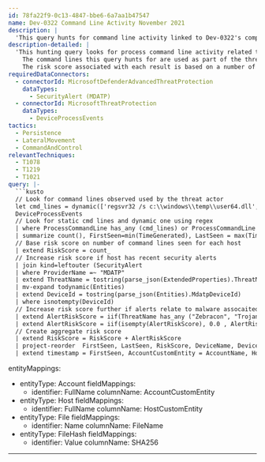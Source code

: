 ```yaml
---
id: 78fa22f9-0c13-4847-bbe6-6a7aa1b47547
name: Dev-0322 Command Line Activity November 2021
description: |
  'This query hunts for command line activity linked to Dev-0322's compromise of ZOHO ManageEngine ADSelfService Plus software. It focuses on commands used in post-exploitation activity. Hosts with higher risk scores should be prioritized.'
description-detailed: |
  'This hunting query looks for process command line activity related to activity observed by Dev-0322 relating to compromise of systems running the ZOHO ManageEngine ADSelfService Plus software.
    The command lines this query hunts for are used as part of the threat actor's post exploitation activity. Some or all of the commands may be run by the threat actor.
    The risk score associated with each result is based on a number of factors, hosts with higher risk events should be investigated first.'
requiredDataConnectors:
  - connectorId: MicrosoftDefenderAdvancedThreatProtection
    dataTypes:
      - SecurityAlert (MDATP)
  - connectorId: MicrosoftThreatProtection
    dataTypes:
      - DeviceProcessEvents
tactics:
  - Persistence
  - LateralMovement
  - CommandAndControl
relevantTechniques:
  - T1078
  - T1219
  - T1021
query: |-
  ```kusto
  // Look for command lines observed used by the threat actor
  let cmd_lines = dynamic(['regsvr32 /s c:\\windows\\temp\\user64.dll', 'process call  create "cmd /c c:\\windows\\temp\\gac.exe -i c:\\windows\temp\\ScriptModule.dll >c:\\windows\\temp\\tmp.dat"']);
  DeviceProcessEvents
  // Look for static cmd lines and dynamic one using regex
  | where ProcessCommandLine has_any (cmd_lines) or ProcessCommandLine matches regex "save HKLM\\SYSTEM [^ ]*_System.HIV" or ProcessCommandLine matches regex 'cmd.exe /c "wmic /node:[^ ]* process call create "ntdsutil snapshot \\"activate instance ntds\\" create quit quit > c:\\windows\\temp\\nt.dat";'  or InitiatingProcessCommandLine has_any (cmd_lines) or InitiatingProcessCommandLine  matches regex "save HKLM\\SYSTEM [^ ]*_System.HIV" or InitiatingProcessCommandLine  matches regex "save HKLM\\SYSTEM [^ ]*_System.HIV" or ProcessCommandLine matches regex 'cmd.exe /c "wmic /node:[^ ]* process call create "ntdsutil snapshot \\"activate instance ntds\\" create quit quit > c:\\windows\\temp\\nt.dat";'
  | summarize count(), FirstSeen=min(TimeGenerated), LastSeen = max(TimeGenerated) by DeviceId, DeviceName, ProcessCommandLine, AccountName, FileName, InitiatingProcessCommandLine, InitiatingProcessFileName, InitiatingProcessAccountName, InitiatingProcessAccountSid, SHA256
  // Base risk score on number of command lines seen for each host
  | extend RiskScore = count_
  // Increase risk score if host has recent security alerts
  | join kind=leftouter (SecurityAlert
  | where ProviderName =~ "MDATP"
  | extend ThreatName = tostring(parse_json(ExtendedProperties).ThreatName)
  | mv-expand todynamic(Entities)
  | extend DeviceId = tostring(parse_json(Entities).MdatpDeviceId)
  | where isnotempty(DeviceId)
  // Increase risk score further if alerts relate to malware assocaited with threat actor
  | extend AlertRiskScore = iif(ThreatName has_any ("Zebracon", "Trojan:MSIL/Gacker.A!dha", "Backdoor:MSIL/Kokishell.A!dha"), 1.0, 0.5)) on DeviceId
  | extend AlertRiskScore = iif(isempty(AlertRiskScore), 0.0 , AlertRiskScore)
  // Create aggregate risk score
  | extend RiskScore = RiskScore + AlertRiskScore
  | project-reorder  FirstSeen, LastSeen, RiskScore, DeviceName, DeviceId, ProcessCommandLine, AccountName
  | extend timestamp = FirstSeen, AccountCustomEntity = AccountName, HostCustomEntity = DeviceName
  ```
entityMappings:
  - entityType: Account
    fieldMappings:
      - identifier: FullName
        columnName: AccountCustomEntity
  - entityType: Host
    fieldMappings:
      - identifier: FullName
        columnName: HostCustomEntity
  - entityType: File
    fieldMappings:
      - identifier: Name
        columnName: FileName
  - entityType: FileHash
    fieldMappings:
      - identifier: Value
        columnName: SHA256
---
```


